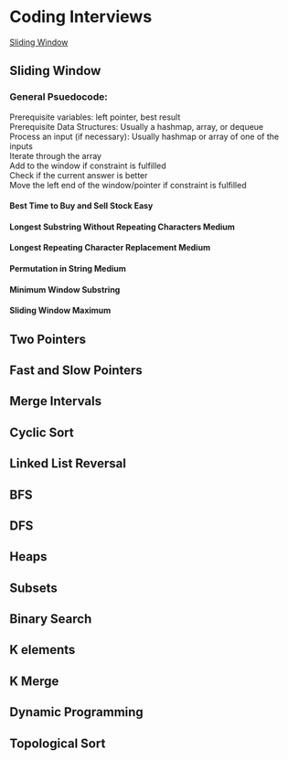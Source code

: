 # Coding Interviews
[Sliding Window](https://github.com/AlexOei/CodingInterviews/blob/main/README.md#sliding-window)


## Sliding Window
### General Psuedocode:
Prerequisite variables: left pointer, best result  
Prerequisite Data Structures: Usually a hashmap, array, or dequeue  
Process an input (if necessary): Usually hashmap or array of one of the inputs  
Iterate through the array  
  Add to the window if constraint is fulfilled  
  Check if the current answer is better  
  Move the left end of the window/pointer if constraint is fulfilled  
  
  








#### Best Time to Buy and Sell Stock Easy

#### Longest Substring Without Repeating Characters Medium

#### Longest Repeating Character Replacement Medium

#### Permutation in String Medium

#### Minimum Window Substring

#### Sliding Window Maximum

## Two Pointers

## Fast and Slow Pointers

## Merge Intervals

## Cyclic Sort

## Linked List Reversal

## BFS

## DFS

## Heaps

## Subsets

## Binary Search

## K elements

## K Merge

## Dynamic Programming

## Topological Sort


